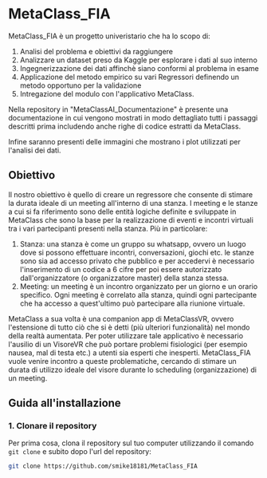 # MetaClass_FIA

MetaClass_FIA è un progetto univeristario che ha lo scopo di:
1. Analisi del problema e obiettivi da raggiungere
2. Analizzare un dataset preso da Kaggle per esplorare i dati al suo interno
3. Ingegnerizzazione dei dati affinchè siano conformi al problema in esame
4. Applicazione del metodo empirico su vari Regressori definendo un metodo opportuno per la validazione
5. Intregazione del modulo con l'applicativo MetaClass.

Nella repository in "MetaClassAI_Documentazione" è presente una documentazione in cui vengono mostrati in modo dettagliato tutti i passaggi descritti prima includendo anche righe di codice estratti da MetaClass.

Infine saranno presenti delle immagini che mostrano i plot utilizzati per l'analisi dei dati. 

## Obiettivo

Il nostro obiettivo è quello di creare un regressore che consente di stimare la durata ideale di un meeting all'interno di una stanza.
I meeting e le stanze a cui si fa riferimento sono delle entità logiche definite e sviluppate in MetaClass che sono la base per la realizzazione di eventi e incontri virtuali tra i vari partecipanti presenti nella stanza. Più in particolare:
1. Stanza: una stanza è come un gruppo su whatsapp, ovvero un luogo dove si possono effettuare incontri, conversazioni, giochi etc. le stanze sono sia ad accesso privato che pubblico e per accedervi è necessario l'inserimento di un codice a 6 cifre per poi essere autorizzato dall'organizzatore (o organizzatore master) della stanza stessa.
2. Meeting: un meeting è un incontro organizzato per un giorno e un orario specifico. Ogni meeting è correlato alla stanza, quindi ogni partecipante che ha accesso a quest'ultimo può partecipare alla riunione virtuale.

MetaClass a sua volta è una companion app di MetaClassVR, ovvero l'estensione di tutto ciò che si è detti (più ulteriori funzionalità) nel mondo della realtà aumentata. Per poter utilizzare tale applicativo è necessario l'ausilio di un VisoreVR che può portare problemi fisiologici (per esempio nausea, mal di testa etc.) a utenti sia esperti che inesperti.
MetaClass_FIA vuole venire incontro a queste problematiche, cercando di stimare un durata di utilizzo ideale del visore durante lo scheduling (organizzazione) di un meeting.

## Guida all'installazione

### 1. Clonare il repository

Per prima cosa, clona il repository sul tuo computer utilizzando il comando `git clone` e subito dopo l'url del repository:
```sh
git clone https://github.com/smike18181/MetaClass_FIA








